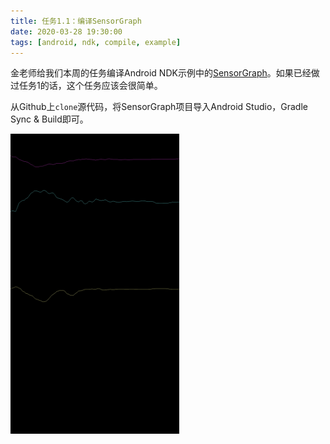 ```yaml
---
title: 任务1.1：编译SensorGraph
date: 2020-03-28 19:30:00
tags: [android, ndk, compile, example]
---
```


金老师给我们本周的任务编译Android NDK示例中的[SensorGraph](https://github.com/android/ndk-samples/tree/master/sensor-graph)。如果已经做过任务1的话，这个任务应该会很简单。

从Github上`clone`源代码，将SensorGraph项目导入Android Studio，Gradle Sync & Build即可。

<img src="/images/task1-1/screenshot.jpg" style="max-width: 270px;" alt="运行屏幕截图" />
